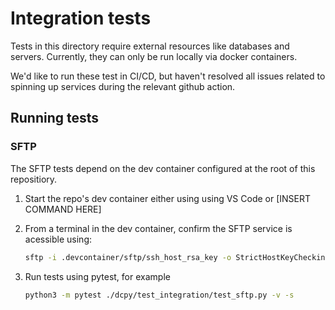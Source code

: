 # Integration tests

Tests in this directory require external resources like databases and servers. Currently, they can only be run locally via docker containers.

We'd like to run these test in CI/CD, but haven't resolved all issues related to spinning up services during the relevant github action.

## Running tests

### SFTP

The SFTP tests depend on the dev container configured at the root of this repositiory.

1. Start the repo's dev container either using using VS Code or [INSERT COMMAND HERE]
2. From a terminal in the dev container, confirm the SFTP service is acessible using:

    ```bash
    sftp -i .devcontainer/sftp/ssh_host_rsa_key -o StrictHostKeyChecking=no dedev@sftp-server
    ```

3. Run tests using pytest, for example

    ```bash
    python3 -m pytest ./dcpy/test_integration/test_sftp.py -v -s
    ```
